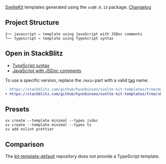 [SvelteKit] templates generated using the `sv@0.8.15` package. [Changelog]

[SvelteKit]: https://svelte.dev/
[Changelog]: https://github.com/sveltejs/cli/blob/main/packages/cli/CHANGELOG.md

## Project Structure

```
├── javascript ← template using JavaScript with JSDoc comments
└── typescript ← template using TypeScript syntax
```

## Open in StackBlitz

- [TypeScript syntax](https://stackblitz.com/github/hyunbinseo/svelte-kit-templates/tree/main/typescript?title=SvelteKit-TypeScript)
- [JavaScript with JSDoc comments](https://stackblitz.com/github/hyunbinseo/svelte-kit-templates/tree/main/javascript?title=SvelteKit-JSDoc)

To use a specific version, replace the `/main` part with a valid [tag] name.

[tag]: https://github.com/hyunbinseo/svelte-kit-templates/tags

```diff
- https://stackblitz.com/github/hyunbinseo/svelte-kit-templates/tree/main/typescript
+ https://stackblitz.com/github/hyunbinseo/svelte-kit-templates/tree/v0.6.9/typescript
```

## Presets

```shell
sv create --template minimal --types jsdoc
sv create --template minimal --types ts
sv add eslint prettier
```

## Comparison

The [kit-template-default] repository does not provide a TypeScript template.

[kit-template-default]: https://github.com/sveltejs/kit-template-default
